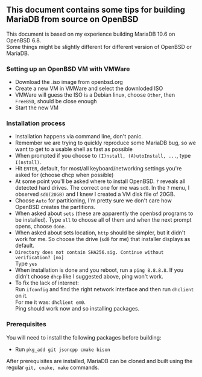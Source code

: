 ## This document contains some tips for building MariaDB from source on OpenBSD

This document is based on my experience building MariaDB 10.6 on OpenBSD 6.8.  
Some things might be slightly different for different version of OpenBSD or MariaDB.

### Setting up an OpenBSD VM with VMWare
- Download the .iso image from openbsd.org
- Create a new VM in VMWare and select the downloded ISO 
- VMWare will guess the ISO is a Debian linux, choose `Other`, then `FreeBSD`, should be close enough
- Start the new VM

### Installation process
- Installation happens via command line, don't panic.
- Remember we are trying to quickly reproduce some MariaDB bug, so we want to get to a usable shell as fast as possible
- When prompted if you choose to `(I)nstall, (A)utoInstall, ...`, type `I(nstall)`.
- Hit `ENTER`, default, for most/all keyboard/networking settings you're asked for 
  (choose dhcp when possible)
- At some point you'll be asked where to install OpenBSD. `?` reveals all detected hard drives.
  The correct one for me was `sd0`. In the `?` menu, I observed `sd0(20GB)` and I knew I created a VM disk file of 20GB.
- Choose `Auto` for partitioning, I'm pretty sure we don't care how OpenBSD creates the partitions.
- When asked about `sets` (these are apparently the openbsd programs to be installed).
  Type `all` to choose all of them and when the next prompt opens, choose `done`.
- When asked about sets location, `http` should be simpler, but it didn't work for me.
  So choose the drive (`sd0` for me) that installer displays as default.
- `Directory does not contain SHA256.sig. Continue without verification? [no]`  
  Type `yes`
- When installation is done and you reboot, run a `ping 8.8.8.8`. If you didn't choose `dhcp` like I suggested
above, ping won't work.
- To fix the lack of internet:  
 Run `ifconfig` and find the right network interface and then run `dhclient` on it.  
 For me it was: `dhclient em0`.  
 Ping should work now and so installing packages.

### Prerequisites
You will need to install the following packages before building: 
- Run `pkg_add git jsoncpp cmake bison`


 After prerequisites are installed, MariaDB can be cloned and built using the regular `git, cmake, make` commands.
